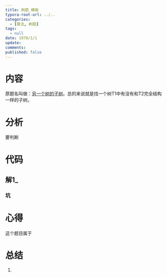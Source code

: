 ```yaml
---
title: 刷题_模板
typora-root-url: ../..
categories:
  - [算法, 刷题]
tags:
  - null 
date: 1970/1/1
update:
comments:
published: false
---
```

# 内容

原题名叫做：[另一个树的子树](https://leetcode.cn/problems/subtree-of-another-tree/description/)。总的来说就是找一个树T1中有没有和T2完全结构一样的子树。
# 分析

要判断
# 代码

## 解1_

### 坑

# 心得

这个题目属于

# 总结

1. 